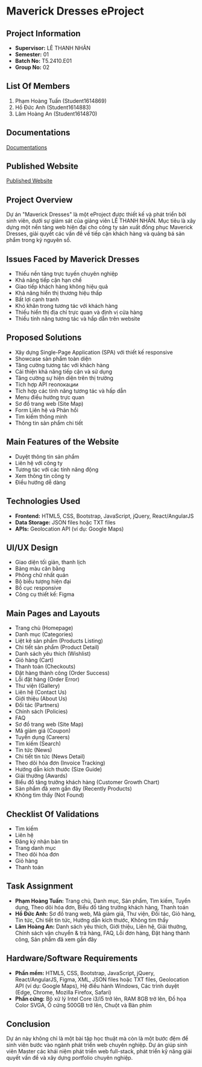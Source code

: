 # Maverick Dresses eProject

## Project Information
- **Supervisor:** LÊ THANH NHÂN
- **Semester:** 01
- **Batch No:** T5.2410.E01
- **Group No:** 02

## List Of Members
1. Phạm Hoàng Tuấn (Student1614869)
2. Hồ Đức Anh (Student1614883)
3. Lâm Hoàng An (Student1614870)

## Documentations
[Documentations](https://github.com/hoangtuanqn/eProjectSem01_MaverickDresses/tree/main/Documentation)

## Published Website
[Published Website](https://project3.htuanqn.id.vn/)

## Project Overview
Dự án "Maverick Dresses" là một eProject được thiết kế và phát triển bởi sinh viên, dưới sự giám sát của giảng viên LÊ THANH NHÂN. Mục tiêu là xây dựng một nền tảng web hiện đại cho công ty sản xuất đồng phục Maverick Dresses, giải quyết các vấn đề về tiếp cận khách hàng và quảng bá sản phẩm trong kỷ nguyên số.

## Issues Faced by Maverick Dresses
- Thiếu nền tảng trực tuyến chuyên nghiệp
- Khả năng tiếp cận hạn chế
- Giao tiếp khách hàng không hiệu quả
- Khả năng hiển thị thương hiệu thấp
- Bất lợi cạnh tranh
- Khó khăn trong tương tác với khách hàng
- Thiếu hiển thị địa chỉ trực quan và định vị cửa hàng
- Thiếu tính năng tương tác và hấp dẫn trên website

## Proposed Solutions
- Xây dựng Single-Page Application (SPA) với thiết kế responsive
- Showcase sản phẩm toàn diện
- Tăng cường tương tác với khách hàng
- Cải thiện khả năng tiếp cận và sử dụng
- Tăng cường sự hiện diện trên thị trường
- Tích hợp API геолокации
- Tích hợp các tính năng tương tác và hấp dẫn
- Menu điều hướng trực quan
- Sơ đồ trang web (Site Map)
- Form Liên hệ và Phản hồi
- Tìm kiếm thông minh
- Thông tin sản phẩm chi tiết

## Main Features of the Website
- Duyệt thông tin sản phẩm
- Liên hệ với công ty
- Tương tác với các tính năng động
- Xem thông tin công ty
- Điều hướng dễ dàng

## Technologies Used
- **Frontend:** HTML5, CSS, Bootstrap, JavaScript, jQuery, React/AngularJS
- **Data Storage:** JSON files hoặc TXT files
- **APIs:** Geolocation API (ví dụ: Google Maps)

## UI/UX Design
- Giao diện tối giản, thanh lịch
- Bảng màu cân bằng
- Phông chữ nhất quán
- Bộ biểu tượng hiện đại
- Bố cục responsive
- Công cụ thiết kế: Figma

## Main Pages and Layouts
- Trang chủ (Homepage)
- Danh mục (Categories)
- Liệt kê sản phẩm (Products Listing)
- Chi tiết sản phẩm (Product Detail)
- Danh sách yêu thích (Wishlist)
- Giỏ hàng (Cart)
- Thanh toán (Checkouts)
- Đặt hàng thành công (Order Success)
- Lỗi đặt hàng (Order Error)
- Thư viện (Gallery)
- Liên hệ (Contact Us)
- Giới thiệu (About Us)
- Đối tác (Partners)
- Chính sách (Policies)
- FAQ
- Sơ đồ trang web (Site Map)
- Mã giảm giá (Coupon)
- Tuyển dụng (Careers)
- Tìm kiếm (Search)
- Tin tức (News)
- Chi tiết tin tức (News Detail)
- Theo dõi hóa đơn (Invoice Tracking)
- Hướng dẫn kích thước (Size Guide)
- Giải thưởng (Awards)
- Biểu đồ tăng trưởng khách hàng (Customer Growth Chart)
- Sản phẩm đã xem gần đây (Recently Products)
- Không tìm thấy (Not Found)

## Checklist Of Validations
- Tìm kiếm
- Liên hệ
- Đăng ký nhận bản tin
- Trang danh mục
- Theo dõi hóa đơn
- Giỏ hàng
- Thanh toán

## Task Assignment
- **Phạm Hoàng Tuấn:** Trang chủ, Danh mục, Sản phẩm, Tìm kiếm, Tuyển dụng, Theo dõi hóa đơn, Biểu đồ tăng trưởng khách hàng, Thanh toán
- **Hồ Đức Anh:** Sơ đồ trang web, Mã giảm giá, Thư viện, Đối tác, Giỏ hàng, Tin tức, Chi tiết tin tức, Hướng dẫn kích thước, Không tìm thấy
- **Lâm Hoàng An:** Danh sách yêu thích, Giới thiệu, Liên hệ, Giải thưởng, Chính sách vận chuyển & trả hàng, FAQ, Lỗi đơn hàng, Đặt hàng thành công, Sản phẩm đã xem gần đây

## Hardware/Software Requirements
- **Phần mềm:** HTML5, CSS, Bootstrap, JavaScript, jQuery, React/AngularJS, Figma, XML, JSON files hoặc TXT files, Geolocation API (ví dụ: Google Maps), Hệ điều hành Windows, Các trình duyệt (Edge, Chrome, Mozilla Firefox, Safari)
- **Phần cứng:** Bộ xử lý Intel Core i3/i5 trở lên, RAM 8GB trở lên, Đồ họa Color SVGA, Ổ cứng 500GB trở lên, Chuột và Bàn phím

## Conclusion
Dự án này không chỉ là một bài tập học thuật mà còn là một bước đệm để sinh viên bước vào ngành phát triển web chuyên nghiệp. Dự án giúp sinh viên Master các khái niệm phát triển web full-stack, phát triển kỹ năng giải quyết vấn đề và xây dựng portfolio chuyên nghiệp.
